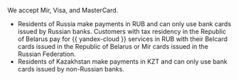 We accept Mir, Visa, and MasterCard.

* Residents of Russia make payments in RUB and can only use bank cards issued by Russian banks. Customers with tax residency in the Republic of Belarus pay for {{ yandex-cloud }} services in RUB with their Belcard cards issued in the Republic of Belarus or Mir cards issued in the Russian Federation.
* Residents of Kazakhstan make payments in KZT and can only use bank cards issued by non-Russian banks.